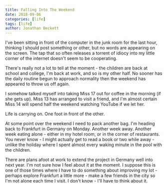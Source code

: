 ```yaml
---
title: Falling Into The Weekend
date: 2018-09-06
categories: [life]
tags: [life]
author: Jonathan Beckett
---
```


I've been sitting in front of the computer in the junk room for the last hour, thinking I should post something or other, but no words are appearing on the screen. The tap that so often releases a torrent of idiocy into my little corner of the internet doesn't seem to be cooperating.

There's really not a lot to tell at the moment - the children are back at school and college, I'm back at work, and so is my other half. No sooner has the daily routine begun to approach normality then the weekend has appeared to throw us off again.

I somehow talked myself into taking Miss 17 out for coffee in the morning (if she gets up). Miss 13 has arranged to visit a friend, and I'm almost certain Miss 14 will spend half the weekend watching YouTube if we let her.

Life is carrying on. One foot in front of the other.

At some point over the weekend I need to pack another bag. I'm heading back to Frankfurt in Germany on Monday. Another week away. Another week eating alone - either in my hotel room, or in the corner of restaurants. You never know - I might actually get to read a book or two while away - unlike the holiday where I spent almost every waking minute in the pool with the children.

There are plans afoot at work to extend the project in Germany well into next year. I'm not sure how I feel about it at the moment. I suppose this is one of those times where I have to do something about improving my lot - perhaps explore Frankfurt a little more - make a few friends in the city so I'm not alone each time I visit. I don't know - I'll have to think about it.
